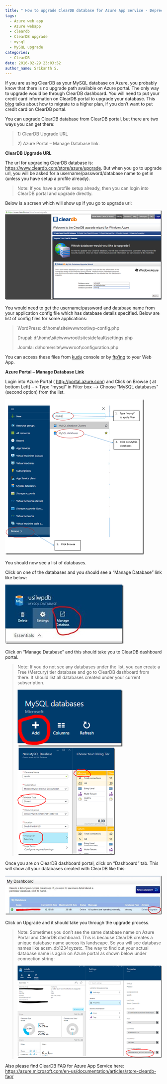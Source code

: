 ```yaml
---
title: " How to upgrade ClearDB database for Azure App Service - Deprecated"
tags:
  - Azure web app
  - Azure webapp
  - cleardb
  - ClearDB upgrade
  - mysql
  - MySQL upgrade
categories:
  - ClearDB
date: 2016-02-29 23:03:52
author_name: Srikanth S.
---
```


  

If you are using ClearDB as your MySQL database on Azure, you probably know that there is no upgrade path available on Azure portal. The only way to upgrade would be through ClearDB dashboard. You will need to put your credit card information on ClearDB portal to upgrade your database. This [blog](https://blogs.msdn.microsoft.com/azureossds/2016/03/02/migrating-data-between-mysql-databases-using-kudu-console-azure-app-service/) talks about how to migrate to a higher plan, if you don’t want to put credit card on ClearDB portal.

You can upgrade ClearDB database from ClearDB portal, but there are two ways you can get there:

> 1\) ClearDB Upgrade URL
>
> 2\) Azure Portal – Manage Database link.

****ClearDB Upgrade URL****

The url for upgrading ClearDB database is: <https://www.cleardb.com/store/azure/upgrade>. But when you go to upgrade url, you will be asked for a username/password/database name to get in (unless you have setup a profile already).

> Note: If you have a profile setup already, then you can login into ClearDB portal and upgrade directly.

Below is a screen which will show up if you go to upgrade url:

![image](/media/2016/02/image_thumb157.png "image")

You would need to get the username/password and database name from your application config file which has database details specified. Below are list of config files for some applications:

> WordPress: d:\\home\\site\\wwwroot\\wp-config.php
>
> Drupal: d:\\home\\site\\wwwroot\\sites\\default\\settings.php
>
> Joomla: d:\\home\\site\\wwwroot\\configuration.php

You can access these files from [kudu](http://blogs.msdn.com/b/benjaminperkins/archive/2014/03/24/using-kudu-with-windows-azure-web-sites.aspx) console or by [ftp’ing](http://blogs.msdn.com/b/kaushal/archive/2014/08/02/microsoft-azure-web-site-connect-to-your-site-via-ftp-and-upload-download-files.aspx) to your Web App.

****Azure Portal – Manage Database Link****

Login into Azure Portal ( <http://portal.azure.com>) and Click on Browse ( at bottom Left) – \> Type “mysql” in Filter box –\> Choose “MySQL databases” (second option) from the list.

![image](/media/2016/02/image_thumb158.png "image")

You should now see a list of databases.

Click on one of the databases and you should see a “Manage Database” link like below:

![clip\_image002](/media/2016/02/clip_image002_thumb5.jpg "clip_image002")

Click on “Manage Database” and this should take you to ClearDB dashboard portal.

> Note: If you do not see any databases under the list, you can create a Free (Mercury) tier database and go to ClearDB dashboard from there. It should list all databases created under your current subscription.
>
> ![image](/media/2016/02/image_thumb159.png "image")
![image](/media/2016/02/image_thumb160.png "image")

Once you are on ClearDB dashboard portal, click on “Dashboard” tab. This will show all your databases created with ClearDB like this:

![clip\_image002\[5\]](/media/2016/02/clip_image0025_thumb1.jpg "clip_image002[5]")

Click on Upgrade and it should take you through the upgrade process.

> Note: Sometimes you don’t see the same database name on Azure Portal and ClearDB dashboard. This is because ClearDB creates a unique database name across its landscape. So you will see database names like acsm\_db1234xyzetc. The way to find out your actual database name is again on Azure portal as shown below under connection string:
>
> ![image](/media/2016/02/image_thumb161.png "image")

Also please find ClearDB FAQ for Azure App Service here: <https://azure.microsoft.com/en-us/documentation/articles/store-cleardb-faq/>
